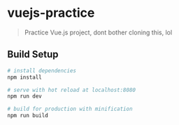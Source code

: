 # vuejs-practice

> Practice Vue.js project, dont bother cloning this, lol

## Build Setup

``` bash
# install dependencies
npm install

# serve with hot reload at localhost:8080
npm run dev

# build for production with minification
npm run build
```
